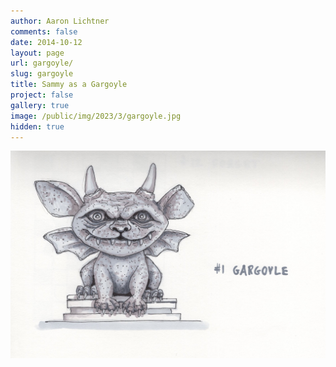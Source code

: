 ```yaml
---
author: Aaron Lichtner
comments: false
date: 2014-10-12 
layout: page
url: gargoyle/
slug: gargoyle
title: Sammy as a Gargoyle
project: false
gallery: true
image: /public/img/2023/3/gargoyle.jpg
hidden: true
---
```


![My favorite Fairy!](/public/img/2023/3/gargoyle.jpg) 
